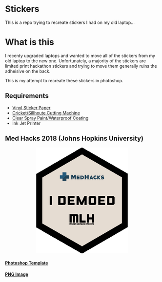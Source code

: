 # Stickers

This is a repo trying to recreate stickers I had on my old laptop...

# What is this

I recenty upgraded laptops and wanted to move all of the stickers from my old laptop to the new one.  Unfortunately, a majority of the stickers are limited print hackathon stickers and trying to move them generally ruins the adheisive on the back.

This is my attempt to recreate these stickers in photoshop.

## Requirements

- [Vinyl Sticker Paper](https://www.amazon.com/gp/product/B07NX2VK6K)
- [Cricket/Sillhoute Cutting Machine](https://www.amazon.com/dp/B07VLB3627)
- [Clear Spray Paint/Waterproof Coating](https://www.amazon.com/Krylon-K01305-Coatings-11-Ounce-UV-Resistant/dp/B00397STRW/ref=sr_1_5?keywords=spray+coating&qid=1575599447&sr=8-5)
- Ink Jet Printer



## Med Hacks 2018 (Johns Hopkins University)

<p align="center">
  <img src="medHacks/medHacksFinal.png" width="300px"/>
</p>

#### [Photoshop Template](medHacks/medHacksFinal.psd)
#### [PNG Image](medHacks/medHacksFinal.png)
